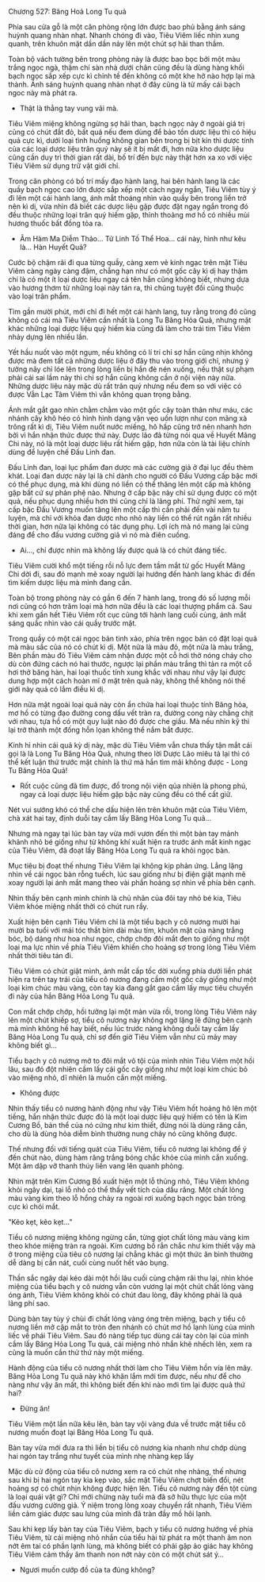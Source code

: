 




Chương 527: Băng Hoả Long Tu quả


Phía sau cửa gỗ là một căn phòng rộng lớn được bao phủ bằng ánh sáng huỳnh quang nhàn nhạt. Nhanh chóng đi vào, Tiêu Viêm liếc nhìn xung quanh, trên khuôn mặt dần dần nảy lên một chút sợ hãi than thầm.

Toàn bộ vách tường bên trong phòng này là được bao bọc bởi một màu trắng ngọc ngà, thậm chí sàn nhà dưới chân cũng đều là dùng hàng khối bạch ngọc sắp xếp cực kì chỉnh tề đến không có một khe hở nào hợp lại mà thành. Ánh sáng huỳnh quang nhàn nhạt ở đây cũng là từ mấy cái bạch ngoc này mà phát ra.

- Thật là thẳng tay vung vãi mà.

Tiêu Viêm miệng không ngừng sợ hãi than, bạch ngọc này ở ngoài giá trị cũng có chút đắt đỏ, bất quá nếu đem dùng để bảo tồn dược liệu thì có hiệu quả cực kì, dưới loại tình huống không gian bên trong bị bịt kín thì dược tính của các loại dược liệu trân quý này sẽ ít bị mất đi, hơn nữa kho dược liệu cũng cần duy trì thời gian rất dài, bố trí đến bực này thật hơn xa xo với việc Tiêu Viêm sử dụng trữ vật giới chỉ.

Trong căn phòng có bố trí mấy đạo hành lang, hai bên hành lang là các quầy bạch ngọc cao lớn được sắp xếp một cách ngay ngắn, Tiêu Viêm tùy ý đi lên một cái hành lang, ánh mắt thoáng nhìn vào quầy bên trong liền trở nên kì dị, vừa nhìn đã biết các dược liệu gặp được đặt ngay ngắn trong đó đều thuộc những loại trân quý hiếm gặp, thỉnh thoảng mơ hồ có nhiều mùi hương thuốc bất đồng tỏa ra.

- Âm Hàm Ma Diễm Thảo... Tử Linh Tố Thể Hoa... cái này, hình như kêu là... Hàn Huyết Quả?

Cước bộ chậm rãi đi qua từng quầy, càng xem vẻ kinh ngạc trên mặt Tiêu Viêm càng ngày càng đậm, chẳng hạn như có một gốc cây kì dị hay thậm chí là có một ít loại dược liệu ngay cả tên hắn cũng không biết, nhưng dựa vào hương thơm từ những loại này tán ra, thì chúng tuyệt đối cũng thuộc vào loại trân phẩm.

Tìm gần mười phút, mới chỉ đi hết một cái hành lang, tuy rằng trong đó cũng không có cái mà Tiêu Viêm cần nhất là Long Tu Băng Hỏa Quả, nhưng mặt khác những loại dược liệu quý hiếm kia cũng đã làm cho trái tim Tiêu Viêm nhảy dựng lên nhiều lần.

Yết hầu nuốt vào một ngụm, nếu không có lí trí chỉ sợ hắn cũng nhịn không được mà đem tất cả những dược liệu ở đây thu vào trong giới chỉ, nhưng ý tưởng nãy chỉ lóe lên trong lòng liền bị hắn đè nén xuống, nếu thật sự phạm phải cái sai lầm này thì chỉ sợ hắn cũng không cần ở nội viện này nữa. Những dược liệu này mặc dù rất trân quý nhưng nếu đem so với việc có được Vẫn Lạc Tâm Viêm thì vẫn không quan trọng bằng.

Ánh mắt gắt gao nhìn chằm chằm vào một gốc cây toàn thân như máu, các nhánh cây khô héo có hình hình dạng vặn vẹo uốn lượn như con mãng xà trông rất kì dị, Tiêu Viêm nuốt nước miếng, hô hấp cũng trở nên nhanh hơn bởi vì hắn nhận thức được thứ này. Dược lão đã từng nói qua về Huyết Mãng Chi này, nó là một loại dược liệu rất hiếm gặp, hơn nữa còn là tài liệu chính dùng để luyện chế Đấu Linh đan.

Đấu Linh đan, loại lục phẩm đan dược mà các cường giả ở đại lục đều thèm khát. Loại đan dược này lại là chỉ dành cho người có Đấu Vương cấp bậc mới có thể phục dụng, mà khi dùng nó liền có thể thăng lên một cấp mà không gặp bất cứ sự phản phệ nào. Nhưng ở cấp bậc này chỉ sử dụng được có một quả, nếu phục dụng nhiều hơn thì cũng chỉ là lãng phí. Thử nghĩ xem, tại cấp bậc Đấu Vương muốn tăng lên một cấp thì cần phải đến vài năm tu luyện, mà chỉ với khỏa đan dược nho nhỏ này liền có thể rút ngắn rất nhiều thời gian, hơn nữa lại không có tác dụng phụ. Lợi ích mà nó mang lại cũng đáng để cho đấu vương cường giả vì nó mà điên cuồng.

- Ai…, chỉ được nhìn mà không lấy được quả là có chút đáng tiếc.

Tiêu Viêm cười khổ một tiếng rồi nỗ lực đem tầm mắt từ gốc Huyết Mãng Chi dời đi, sau đó mạnh mẽ xoay người lại hướng đến hành lang khác đi đến tìm kiếm dược liệu mà mình đang cần.

Toàn bộ trong phòng này có gần 6 đến 7 hành lang, trong đó số lượng mỗi nơi cũng có hơn trăm loại mà hơn nữa đều là các loại thượng phẩm cả. Sau khi xem gần hết Tiêu Viêm rốt cục cũng tới hành lang cuối cùng, ánh mắt sáng quắc nhìn vào cái quầy trước mặt.

Trong quầy có một cái ngọc bản tinh xảo, phía trên ngọc bản có đặt loại quả mà màu sắc của nó có chút kì dị. Một nửa là màu đỏ, một nửa là màu trắng, Bên phần màu đỏ Tiêu Viêm cảm nhận được một cỗ hơi thở nóng cháy cho dù còn đứng cách nó hai thước, ngược lại phần màu trắng thì tản ra một cổ hơi thở băng hàn, hai loại thuốc tính xung khắc với nhau như vậy lại được dung hợp một cách hoàn mĩ ở mặt trên quả này, không thể không nói thế giới này quả có lắm điều kì dị.

Hơn nữa mặt ngoài loại quả này còn ẩn chứa hai loại thuộc tính Băng hỏa, mơ hồ có từng đạo đường cong dấu vết tràn ra, đường cong này chằng chịt với nhau, tựa hồ có một quy luật nào đó được che giấu. Mà nếu nhìn kỹ thì lại trở thành một đống hỗn lọan không thể nắm bắt được.

Kinh hỉ nhìn cái quả kỳ dị này, mặc dù Tiêu Viêm vẫn chưa thấy tận mắt cái gọi là là Long Tu Băng Hỏa Quả, nhưng theo lời Dược Lão miêu tả lại thì có thể kết luận thứ trước mặt chính là thứ mà hắn tìm mãi không được - Long Tu Băng Hỏa Quả!

- Rốt cuộc cũng đã tìm được, đồ trong nội viện qủa nhiên là phong phú, ngay cả loại dược liệu hiếm gặp bậc này cũng đều có thể cất giữ.

Nét vui sướng khó có thể che dấu hiện lên trên khuôn mặt của Tiêu Viêm, chà xát hai tay, định duỗi tay cầm lấy Băng Hỏa Long Tu quả...

Nhưng mà ngay tại lúc bàn tay vừa mới vươn đến thì một bàn tay mảnh khảnh nhỏ bé giống như từ không khí xuất hiện ra trước ánh mắt kinh ngạc của Tiêu Viêm, đã đoạt lấy Băng Hỏa Long Tu quả ra khỏi ngọc bàn.

Mục tiêu bị đoạt thế nhưng Tiêu Viêm lại không kịp phản ứng. Lẳng lặng nhìn về cái ngọc bàn rỗng tuếch, lúc sau giống như bị điện giật mạnh mẽ xoay người lại ánh mắt mang theo vài phần hoảng sợ nhìn về phía bên cạnh.

Nhìn thấy bên cạnh mình chính là chủ nhân của đôi tay nhỏ bé kia, Tiêu Viêm khóe miệng nhất thời có chút run rẩy.

Xuất hiện bên cạnh Tiêu Viêm chỉ là một tiểu bạch y cô nương mười hai mười ba tuổi với mái tóc thắt bím dài màu tím, khuôn mặt của nàng trắng bóc, bộ dáng như hoa như ngọc, chớp chớp đôi mắt đen to giống như một loại ma lực nhìn về phía Tiêu Viêm khiến cho hoảng sợ trong lòng Tiêu Viêm nhất thời tiêu tán đi.

Tiêu Viêm có chút giật mình, ánh mắt cấp tốc dời xuống phía dưới liền phát hiện ra trên tay trái của tiểu cô nương đang cầm một gốc cây giống như một loại kim chúc màu vàng, còn tay kia đang gắt gao cầm lấy mục tiêu chuyến đi này của hắn Băng Hỏa Long Tu quả.

Con mắt chớp chớp, hồi tưởng lại một màn vừa rồi, trong lòng Tiêu Viêm nảy lên một chút khiếp sợ, tiểu cô nương này không ngờ lặng lẽ đứng bên cạnh mà mình không hề hay biết, nếu lúc trước nàng không duỗi tay cầm lấy Băng Hỏa Long Tu quả, chỉ sợ đến giờ Tiêu Viêm vẫn như cũ mảy may không biết gì…

Tiểu bạch y cô nương mở to đôi mắt vô tội của mình nhìn Tiêu Viêm một hồi lâu, sau đó đột nhiên cầm lấy cái gốc cây giống như một loại kim chúc bỏ vào miệng nhỏ, dĩ nhiên là muốn cắn một miếng.

- Không được

Nhìn thấy tiểu cô nương hành động như vậy Tiêu Viêm hốt hoảng hô lên một tiếng, hắn nhận thức được đó là một loại dược liệu quý hiếm có tên là Kim Cương Bồ, bản thể của nó cứng như kim thiết, đừng nói là dùng răng cắn, cho dù là dùng hỏa diễm bình thường nung chảy nó cũng không được.

Thế nhưng đối với tiếng quát của Tiêu Viêm, tiểu cô nương lại không để ý đến chút nào, dùng hàm răng trắng bóng chắc khỏe của mình cắn xuống. Một âm dập vỡ thanh thúy liền vang lên quanh phòng.

Nhìn mặt trên Kim Cương Bồ xuất hiện một lỗ thủng nhỏ, Tiêu Viêm không khỏi ngây dại, tại lỗ nhỏ có thể thấy vết tích của dấu răng. Một chất lỏng màu vàng kim theo lỗ hổng chảy ra ngoài rơi xuống bạch ngọc bản trông cực kì chói mắt.

"Kẽo kẹt, kẽo kẹt..."

Tiểu cô nương miệng không ngừng cắn, từng giọt chất lỏng màu vàng kim theo khóe miệng tràn ra ngoài. Kim cương bồ rắn chắc như kim thiết vậy mà ở trong miệng của tiêu cô nương lại chẳng khác gì một thức ăn bình thường dễ dàng bị cắn nát, cuối cùng nuốt hết vào bụng.

Thần sắc ngây dại kéo dài một hồi lâu cuối cùng chậm rãi thu lại, nhìn khóe miệng của tiểu bạch y cô nương vẫn còn vương lại một chút chất lỏng vàng óng ánh, Tiêu Viêm không khỏi có chút đau lòng, đây không phải là quá lãng phí sao.

Dùng bàn tay tùy ý chùi đi chất lỏng vàng óng trên miệng, bạch y tiểu cô nương liền mở cập mắt to tròn đen nhánh có chút mơ hồ lạnh lùng của mình liếc về phái Tiêu Viêm. Sau đó nàng tiếp tục dùng cái tay còn lại của mình cầm lấy Băng Hỏa Long Tu quả, cái miệng nhỏ nhắn khẽ nhếch lên, xem ra cũng là muốn cắn thử thứ này một miếng.

Hành động của tiểu cô nương nhất thời làm cho Tiêu Viêm hồn vía lên mây. Băng Hỏa Long Tu quả này khó khăn lắm mới tìm được, nếu như để cho nàng như vậy ăn mất, thì không biết đến khi nào mới tìm lại được quả thứ hai?

- Đừng ăn!

Tiêu Viêm một lần nữa kêu lên, bàn tay vội vàng đưa về trước mặt tiểu cô nương muốn đoạt lại Băng Hỏa Long Tu quả.

Bàn tay vừa mới đưa ra thì liền bị tiểu cô nương kia nhanh như chớp dùng hai ngón tay trắng như tuyết của mình nhẹ nhàng kẹp lấy

Mặc dù cử động của tiểu cô nương xem ra có chút nhẹ nhàng, thế nhưng sau khi bị hai ngón tay kia kẹp vào, sắc mặt Tiêu Viêm chợt biến đổi, nét hoảng sợ có chút nhịn không được hiện lên. Tiểu cô nương này đến tột cùng là loại quái vật gì? Chỉ mới chừng này tuổi mà đã sở hữu thực lực của một đấu vương cường giả. Ý niệm trong lòng xoay chuyển rất nhanh, Tiêu Viêm liền cảm giác được sau lưng của mình đã tràn đầy mồ hôi lạnh.

Sau khi kẹp lấy bàn tay của Tiêu Viêm, bạch y tiểu cô nương hướng về phía Tiêu Viêm, từ cái miệng nhỏ nhắn của tiểu hài từ phát ra một thanh âm non nớt êm tai có phần lạnh lùng, mà không biết có phải gặp ảo giác hay không Tiêu Viêm cảm thấy âm thanh non nớt này còn có một chút sát ý…

- Ngươi muốn cướp đồ của ta đúng không?




